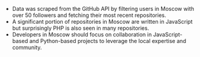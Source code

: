- Data was scraped from the GitHub API by filtering users in Moscow with over 50 followers and fetching their most recent repositories.
- A significant portion of repositories in Moscow are written in JavaScript but surprisingly PHP is also seen in many repositories.
- Developers in Moscow should focus on collaboration in JavaScript-based and Python-based projects to leverage the local expertise and community.

